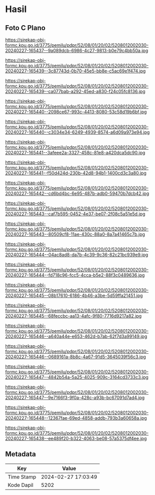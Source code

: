 # Hasil

## Foto C Plano

https://sirekap-obj-formc.kpu.go.id/3775/pemilu/pdpr/52/08/01/20/02/5208012002030-20240227-165437--9a089dcb-6986-4c27-9813-b0e79c4bb50a.jpg

https://sirekap-obj-formc.kpu.go.id/3775/pemilu/pdpr/52/08/01/20/02/5208012002030-20240227-165439--3c87743d-0b70-45e5-bb8e-c5ac69e1f474.jpg

https://sirekap-obj-formc.kpu.go.id/3775/pemilu/pdpr/52/08/01/20/02/5208012002030-20240227-165439--ca077bab-a292-45ed-a830-f24c05fc8136.jpg

https://sirekap-obj-formc.kpu.go.id/3775/pemilu/pdpr/52/08/01/20/02/5208012002030-20240227-165440--2098ce67-993c-4413-8080-53c58d19b6bf.jpg

https://sirekap-obj-formc.kpu.go.id/3775/pemilu/pdpr/52/08/01/20/02/5208012002030-20240227-165440--c3034e34-6249-4939-8574-a6d09a973e94.jpg

https://sirekap-obj-formc.kpu.go.id/3775/pemilu/pdpr/52/08/01/20/02/5208012002030-20240227-165441--3afeee2a-3327-458c-81e8-a420dca5dc90.jpg

https://sirekap-obj-formc.kpu.go.id/3775/pemilu/pdpr/52/08/01/20/02/5208012002030-20240227-165441--f50d424d-230b-42d8-94b1-1400cd3c3a80.jpg

https://sirekap-obj-formc.kpu.go.id/3775/pemilu/pdpr/52/08/01/20/02/5208012002030-20240227-165442--cd6bd4bc-6e95-487b-adb0-59470b7dcb42.jpg

https://sirekap-obj-formc.kpu.go.id/3775/pemilu/pdpr/52/08/01/20/02/5208012002030-20240227-165443--caf7b595-0452-4e37-be07-2f08c5a51e5d.jpg

https://sirekap-obj-formc.kpu.go.id/3775/pemilu/pdpr/52/08/01/20/02/5208012002030-20240227-165443--80509cf8-11ae-430c-88a0-8a7a41465c7b.jpg

https://sirekap-obj-formc.kpu.go.id/3775/pemilu/pdpr/52/08/01/20/02/5208012002030-20240227-165444--04ac8ad8-da7b-4c39-9c36-82c21bc939e9.jpg

https://sirekap-obj-formc.kpu.go.id/3775/pemilu/pdpr/52/08/01/20/02/5208012002030-20240227-165444--fd718c96-fcc5-4cca-b5e2-88f3c0489636.jpg

https://sirekap-obj-formc.kpu.go.id/3775/pemilu/pdpr/52/08/01/20/02/5208012002030-20240227-165445--08b17610-6186-4b46-a3be-5d59ffa21451.jpg

https://sirekap-obj-formc.kpu.go.id/3775/pemilu/pdpr/52/08/01/20/02/5208012002030-20240227-165445--68feccbc-aa13-4afc-9f80-7716d9217a82.jpg

https://sirekap-obj-formc.kpu.go.id/3775/pemilu/pdpr/52/08/01/20/02/5208012002030-20240227-165446--a640a44e-e653-462d-b7ab-62f7d3a99149.jpg

https://sirekap-obj-formc.kpu.go.id/3775/pemilu/pdpr/52/08/01/20/02/5208012002030-20240227-165446--0689161a-8b8c-4a67-91d5-3645039f56c3.jpg

https://sirekap-obj-formc.kpu.go.id/3775/pemilu/pdpr/52/08/01/20/02/5208012002030-20240227-165447--4842b54a-5a25-4025-909c-3164cd3733c3.jpg

https://sirekap-obj-formc.kpu.go.id/3775/pemilu/pdpr/52/08/01/20/02/5208012002030-20240227-165447--9e7166f3-9f0a-428c-a93b-bc67091d7ad4.jpg

https://sirekap-obj-formc.kpu.go.id/3775/pemilu/pdpr/52/08/01/20/02/5208012002030-20240227-165448--12367fae-69ed-4858-addb-793b3a60658a.jpg

https://sirekap-obj-formc.kpu.go.id/3775/pemilu/pdpr/52/08/01/20/02/5208012002030-20240227-165438--ee489f20-b322-4063-be08-57a5375df4ee.jpg


## Metadata

| Key        | Value               |
| ---------- | ------------------- |
| Time Stamp | 2024-02-27 17:03:49 |
| Kode Dapil | 5202                |



